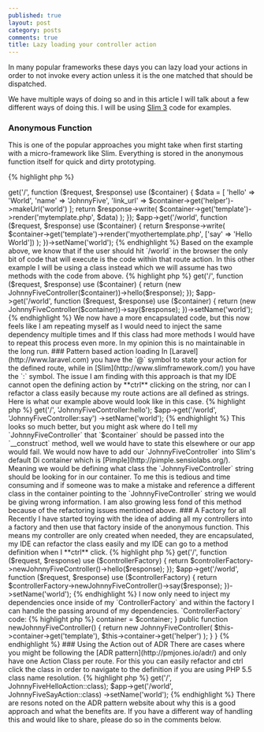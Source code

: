 ```yaml
---
published: true
layout: post
category: posts
comments: true
title: Lazy loading your controller action
---
```




In many popular frameworks these days you can lazy load your actions in order to not invoke every action unless it is the one matched that should be dispatched.

We have multiple ways of doing so and in this article I will talk about a few different ways of doing this. I will be using [Slim 3](http://www.slimframework.com/docs) code for examples.

### Anonymous Function

This is one of the popular approaches you might take when first starting with a micro-framework like Slim. Everything is stored in the anonymous function itself for quick and dirty prototyping.

{% highlight php %}
<?php
$app->get('/', function ($request, $response) use ($container) {
    $data = [
        'hello' => 'World',
        'name' => 'JohnnyFive',
        'link_url' => $container->get('helper')->makeUrl('world')
    ];

    return $response->write(
        $container->get('template')->render('mytemplate.php', $data)
    );
});

$app->get('/world', function ($request, $response) use ($container) {
    return $response->write(
        $container->get('template')->render('myothertemplate.php', ['say' => 'Hello World'])
    );
})->setName('world');
{% endhighlight %}

Based on the example above, we know that if the user should hit `/world` in the browser the only bit of code that will execute is the code within that route action. In this other example I will be using a class instead which we will assume has two methods with the code from above.

{% highlight php %}
<?php
$app->get('/', function ($request, $response) use ($container) {
    return (new JohnnyFiveController($container))->hello($response);
});

$app->get('/world', function ($request, $response) use ($container) {
    return (new JohnnyFiveController($container))->say($response);
})->setName('world');
{% endhighlight %}

We now have a more encapsulated code, but this now feels like I am repeating myself as I would need to inject the same dependency multiple times and If this class had more methods I would have to repeat this process even more. In my opinion this is no maintainable in the long run.

### Pattern based action loading

In [Laravel](http://www.laravel.com) you have the `@` symbol to state your action for the defined route, while in [Slim](http://www.slimframework.com/) you have the `:` symbol. The issue I am finding with this approach is that my IDE cannot open the defining action by **ctrl** clicking on the string, nor can I refactor a class easily because my route actions are all defined as strings. Here is what our example above would look like in this case.

{% highlight php %}
<?php
$app->get('/', 'JohnnyFiveController:hello');

$app->get('/world', 'JohnnyFiveController:say')
    ->setName('world');
{% endhighlight %}

This looks so much better, but you might ask where do I tell my `JohnnyFiveController` that `$container` should be passed into the `__construct` method, well we would have to state this elsewhere or our app would fail. We would now have to add our `JohnnyFiveController` into Slim's default Di container which is [Pimple](http://pimple.sensiolabs.org/). Meaning we would be defining what class the `JohnnyFiveController` string should be looking for in our container. To me this is tedious and time consuming and if someone was to make a mistake and reference a different class in the container pointing to the `JohnnyFiveController` string we would be giving wrong information. I am also growing less fond of this method because of the refactoring issues mentioned above.

### A Factory for all

Recently I have started toying with the idea of adding all my controllers into a factory and then use that factory inside of the anonymous function. This means my controller are only created when needed, they are encapsulated, my IDE can refactor the class easily and my IDE can go to a method definition when I **ctrl** click.

{% highlight php %}
<?php
$controllerFactory = new ControllerFactory($container);

$app->get('/', function ($request, $response) use ($controllerFactory) {
    return $controllerFactory->newJohnnyFiveController()->hello($response);
});

$app->get('/world', function ($request, $response) use ($controllerFactory) {
    return $controllerFactory->newJohnnyFiveController()->say($response);
})->setName('world');
{% endhighlight %}

I now only need to inject my dependencies once inside of my `ControllerFactory` and within the factory I can handle the passing around of my dependencies.

`ControllerFactory` code:

{% highlight php %}
<?php

class ControllerFactory
{
    private $container;

    public function __construct($container)
    {
        $this->container = $container;
    }

    public function newJohnnyFiveController()
    {
        return new JohnnyFiveController(
            $this->container->get('template'), 
            $this->container->get('helper')
        );
    }
}
{% endhighlight %}

### Using the Action out of ADR

There are cases where you might be following the [ADR pattern](http://pmjones.io/adr/) and only have one Action Class per route. For this you can easily refactor and ctrl click the class in order to navigate to the definition if you are using PHP 5.5 class name resolution.

{% highlight php %}
<?php
$app->get('/', JohnnyFiveHelloAction::class);

$app->get('/world', JohnnyFiveSayAction::class)
    ->setName('world');
{% endhighlight %}

There are resons noted on the ADR pattern website about why this is a good approach and what the benefits are.

If you have a different way of handling this and would like to share, please do so in the comments below.
